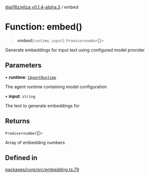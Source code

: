 [@ai16z/eliza v0.1.4-alpha.3](../index.md) / embed

# Function: embed()

> **embed**(`runtime`, `input`): `Promise`\<`number`[]\>

Generate embeddings for input text using configured model provider

## Parameters

• **runtime**: [`IAgentRuntime`](../interfaces/IAgentRuntime.md)

The agent runtime containing model configuration

• **input**: `string`

The text to generate embeddings for

## Returns

`Promise`\<`number`[]\>

Array of embedding numbers

## Defined in

[packages/core/src/embedding.ts:79](https://github.com/Ungate-Ai/chitti/blob/main/packages/core/src/embedding.ts#L79)

